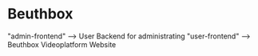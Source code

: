 # Beuthbox

"admin-frontend" --> User Backend for administrating
"user-frontend" --> Beuthbox Videoplatform Website
